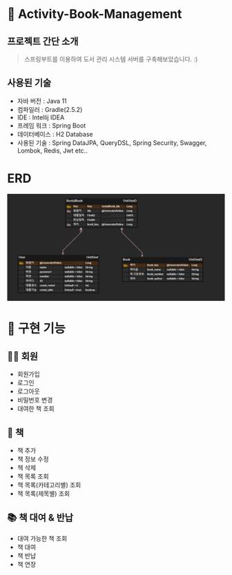 # 🍃 Activity-Book-Management

## 프로젝트 간단 소개
> 스프링부트를 이용하여 도서 관리 시스템 서버를 구축해보았습니다. :)

## 사용된 기술
- 자바 버전 : Java 11
- 컴파일러 : Gradle(2.5.2)
- IDE : Intellij IDEA
- 프레임 워크 : Spring Boot
- 데이터베이스 : H2 Database
- 사용된 기술 : Spring DataJPA, QueryDSL, Spring Security, Swagger, Lombok, Redis, Jwt etc..

# ERD
![img.png](img.png)

# 📜 구현 기능

## 💁‍♂️ 회원
- 회원가입
- 로그인
- 로그아웃
- 비밀번호 변경
- 대여한 책 조회

## 📕 책

- 책 추가
- 책 정보 수정
- 책 삭제
- 책 목록 조회
- 책 목록(카테고리별) 조회
- 책 목록(제목별) 조회

## 📚 책 대여 & 반납

- 대여 가능한 책 조회
- 책 대여
- 책 반납
- 책 연장
